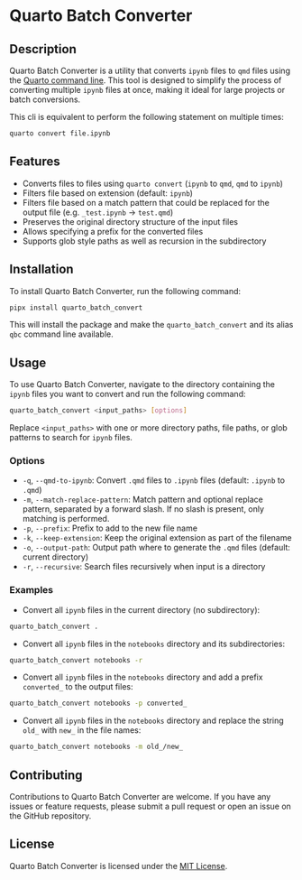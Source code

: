 # Quarto Batch Converter

## Description

Quarto Batch Converter is a utility that converts `ipynb` files to `qmd` files using the [Quarto command line](https://quarto.org/). This tool is designed to simplify the process of converting multiple `ipynb` files at once, making it ideal for large projects or batch conversions.

This cli is equivalent to perform the following statement on multiple times:

```sh
quarto convert file.ipynb
```

## Features

* Converts files to files using `quarto convert` (`ipynb` to `qmd`, `qmd` to `ipynb`) 
* Filters file based on extension (default: `ipynb`)
* Filters file based on a match pattern that could be replaced for the output file (e.g. `_test.ipynb` -> `test.qmd`)
* Preserves the original directory structure of the input files
* Allows specifying a prefix for the converted files
* Supports glob style paths as well as recursion in the subdirectory

## Installation

To install Quarto Batch Converter, run the following command:
```bash
pipx install quarto_batch_convert
```
This will install the package and make the `quarto_batch_convert` and its alias `qbc` command line available.

## Usage

To use Quarto Batch Converter, navigate to the directory containing the `ipynb` files you want to convert and run the following command:
```bash
quarto_batch_convert <input_paths> [options]
```
Replace `<input_paths>` with one or more directory paths, file paths, or glob patterns to search for `ipynb` files.

### Options

* `-q`, `--qmd-to-ipynb`: Convert `.qmd` files to `.ipynb` files (default: `.ipynb` to `.qmd`)
* `-m`, `--match-replace-pattern`: Match pattern and optional replace pattern, separated by a forward slash. If no slash is present, only matching is performed.
* `-p`, `--prefix`: Prefix to add to the new file name
* `-k`, `--keep-extension`: Keep the original extension as part of the filename
* `-o`, `--output-path`: Output path where to generate the `.qmd` files (default: current directory)
* `-r`, `--recursive`: Search files recursively when input is a directory

### Examples

* Convert all `ipynb` files in the current directory (no subdirectory):
```bash
quarto_batch_convert .
```
* Convert all `ipynb` files in the `notebooks` directory and its subdirectories:
```bash
quarto_batch_convert notebooks -r
```
* Convert all `ipynb` files in the `notebooks` directory and add a prefix `converted_` to the output files:
```bash
quarto_batch_convert notebooks -p converted_
```
* Convert all `ipynb` files in the `notebooks` directory and replace the string `old_` with `new_` in the file names:
```bash
quarto_batch_convert notebooks -m old_/new_
```
## Contributing

Contributions to Quarto Batch Converter are welcome. If you have any issues or feature requests, please submit a pull request or open an issue on the GitHub repository.

## License

Quarto Batch Converter is licensed under the [MIT License](https://opensource.org/licenses/MIT).